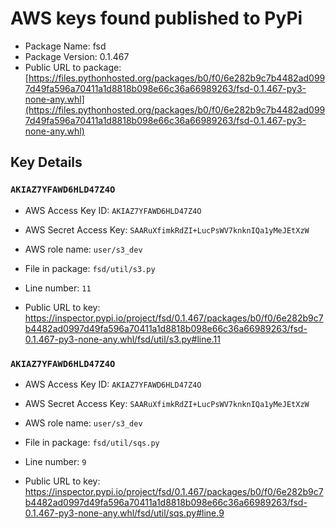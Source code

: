 # AWS keys found published to PyPi

* Package Name: fsd
* Package Version: 0.1.467
* Public URL to package: [https://files.pythonhosted.org/packages/b0/f0/6e282b9c7b4482ad0997d49fa596a70411a1d8818b098e66c36a66989263/fsd-0.1.467-py3-none-any.whl](https://files.pythonhosted.org/packages/b0/f0/6e282b9c7b4482ad0997d49fa596a70411a1d8818b098e66c36a66989263/fsd-0.1.467-py3-none-any.whl)

## Key Details

### `AKIAZ7YFAWD6HLD47Z4O`

* AWS Access Key ID: `AKIAZ7YFAWD6HLD47Z4O`
* AWS Secret Access Key: `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` 
* AWS role name: `user/s3_dev`
* File in package: `fsd/util/s3.py`
* Line number: `11`

* Public URL to key: https://inspector.pypi.io/project/fsd/0.1.467/packages/b0/f0/6e282b9c7b4482ad0997d49fa596a70411a1d8818b098e66c36a66989263/fsd-0.1.467-py3-none-any.whl/fsd/util/s3.py#line.11



### `AKIAZ7YFAWD6HLD47Z4O`

* AWS Access Key ID: `AKIAZ7YFAWD6HLD47Z4O`
* AWS Secret Access Key: `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` 
* AWS role name: `user/s3_dev`
* File in package: `fsd/util/sqs.py`
* Line number: `9`

* Public URL to key: https://inspector.pypi.io/project/fsd/0.1.467/packages/b0/f0/6e282b9c7b4482ad0997d49fa596a70411a1d8818b098e66c36a66989263/fsd-0.1.467-py3-none-any.whl/fsd/util/sqs.py#line.9


